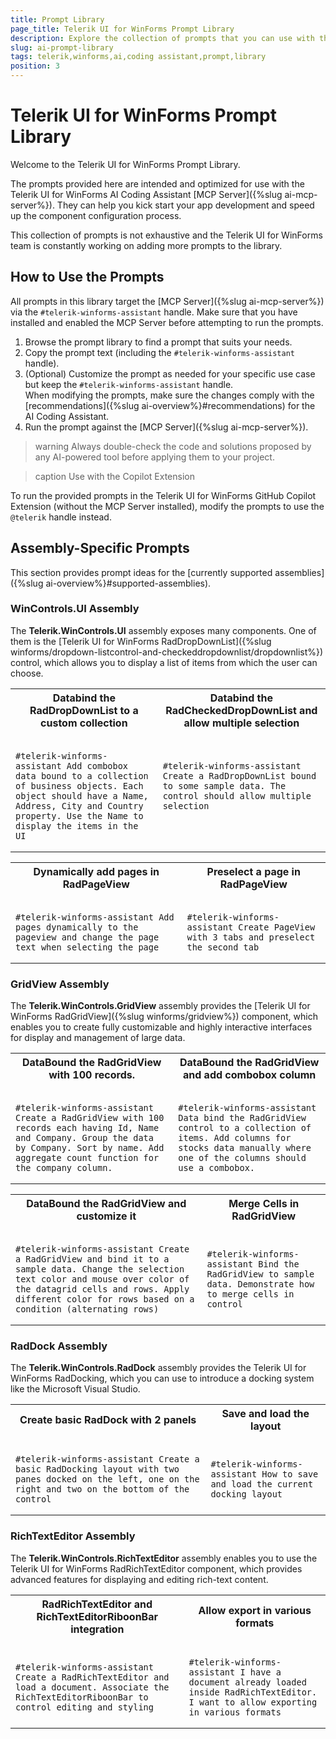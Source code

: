 ```yaml
---
title: Prompt Library
page_title: Telerik UI for WinForms Prompt Library
description: Explore the collection of prompts that you can use with the Telerik UI for WinForms AI Coding Assistant.
slug: ai-prompt-library
tags: telerik,winforms,ai,coding assistant,prompt,library
position: 3
---
```


# Telerik UI for WinForms Prompt Library

Welcome to the Telerik UI for WinForms Prompt Library.

The prompts provided here are intended and optimized for use with the Telerik UI for WinForms AI Coding Assistant [MCP Server]({%slug ai-mcp-server%}). They can help you kick start your app development and speed up the component configuration process.

This collection of prompts is not exhaustive and the Telerik UI for WinForms team is constantly working on adding more prompts to the library.

## How to Use the Prompts

All prompts in this library target the [MCP Server]({%slug ai-mcp-server%}) via the `#telerik-winforms-assistant` handle. Make sure that you have installed and enabled the MCP Server before attempting to run the prompts.

1. Browse the prompt library to find a prompt that suits your needs.
2. Copy the prompt text (including the `#telerik-winforms-assistant` handle).
3. (Optional) Customize the prompt as needed for your specific use case but keep the `#telerik-winforms-assistant` handle.<br/>When modifying the prompts, make sure the changes comply with the [recommendations]({%slug ai-overview%}#recommendations) for the AI Coding Assistant.
4. Run the prompt against the [MCP Server]({%slug ai-mcp-server%}).

>warning Always double-check the code and solutions proposed by any AI-powered tool before applying them to your project.

>caption Use with the Copilot Extension

To run the provided prompts in the Telerik UI for WinForms GitHub Copilot Extension (without the MCP Server installed), modify the prompts to use the `@telerik` handle instead.

## Assembly-Specific Prompts

This section provides prompt ideas for the [currently supported assemblies]({%slug ai-overview%}#supported-assemblies).

### WinControls.UI Assembly

The __Telerik.WinControls.UI__ assembly exposes many components. One of them is the [Telerik UI for WinForms RadDropDownList]({%slug winforms/dropdown-listcontrol-and-checkeddropdownlist/dropdownlist%}) control, which allows you to display a list of items from which the user can choose.

<table>
<tr>
<th>Databind the RadDropDownList to a custom collection</th>
<th>Databind the RadCheckedDropDownList and allow multiple selection</th>
</tr>
<tr>  
<td>
<pre><code>
#telerik-winforms-assistant Add combobox data bound to a collection of business objects. Each object should have a Name, Address, City and Country property. Use the Name to display the items in the UI
</code></pre>
</td>
<td>
<pre><code>
#telerik-winforms-assistant Create a RadDropDownList bound to some sample data. The control should allow multiple selection 
        
</code></pre>
</td>
</tr>   
</table>
<table>
<tr>
<th>Dynamically add pages in RadPageView</th>
<th>Preselect a page in RadPageView</th>
</tr>
<tr>  
<td>
<pre><code>
#telerik-winforms-assistant Add pages dynamically to the pageview and change the page text when selecting the page
</code></pre>
</td>
<td>
<pre><code>
#telerik-winforms-assistant Create PageView with 3 tabs and preselect the second tab
</code></pre>
</td>
</tr>   
</table> 

### GridView Assembly

The __Telerik.WinControls.GridView__ assembly provides the [Telerik UI for WinForms RadGridView]({%slug winforms/gridview%}) component, which enables you to create fully customizable and highly interactive interfaces for display and management of large data.

<table>
<tr>
<th>DataBound the RadGridView with 100 records.</th>
<th>DataBound the RadGridView and add combobox column</th>
</tr>
<tr>
<td>
<pre><code>
#telerik-winforms-assistant Create a RadGridView with 100 records each having Id, Name and Company. Group the data by Company. Sort by name. Add aggregate count function for the company column.
</code></pre>
</td>
<td>
<pre><code>
#telerik-winforms-assistant Data bind the RadGridView control to a collection of items. Add columns for stocks data manually where one of the columns should use a combobox.
</code></pre>
</td>
</tr>   
</table>
<table>
<tr>
<th>DataBound the RadGridView and customize it</th>
<th>Merge Cells in RadGridView</th>
</tr>
<tr>
<td>
<pre><code>
#telerik-winforms-assistant Create a RadGridView and bind it to a sample data. Change the selection text color and mouse over color of the datagrid cells and rows. Apply different color for rows based on a condition (alternating rows)
</code></pre>
</td>
<td>
<pre><code>
#telerik-winforms-assistant Bind the RadGridView to sample data. Demonstrate how to merge cells in control
</code></pre>
</td>
</tr>   
</table>

### RadDock Assembly

The __Telerik.WinControls.RadDock__ assembly provides the Telerik UI for WinForms RadDocking, which you can use to introduce a docking system like the Microsoft Visual Studio.

<table>
<tr>
<th>Create basic RadDock with 2 panels</th>
<th>Save and load the layout</th>
</tr>
<tr>
<td>
<pre><code>
#telerik-winforms-assistant Create a basic RadDocking layout with two panes docked on the left, one on the right and two on the bottom of the control
</code></pre>
</td>
<td>
<pre><code>
#telerik-winforms-assistant How to save and load the current docking layout
</code></pre>
</td>
</tr>   
</table>  


### RichTextEditor Assembly

The __Telerik.WinControls.RichTextEditor__ assembly enables you to use the Telerik UI for WinForms RadRichTextEditor component, which provides advanced features for displaying and editing rich-text content.

<table>
<tr>
<th>RadRichTextEditor and RichTextEditorRiboonBar integration</th>
<th>Allow export in various formats</th>
</tr>
<tr>
<td>
<pre><code>
#telerik-winforms-assistant Create a RadRichTextEditor and load a document. Associate the RichTextEditorRiboonBar to control editing and styling
</code></pre>
</td>
<td>
<pre><code>
#telerik-winforms-assistant I have a document already loaded inside RadRichTextEditor. I want to allow exporting in various formats
</code></pre>
</td>
</tr>   
</table>  




